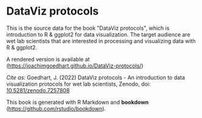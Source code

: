 
# DataViz protocols

This is the source data for the book "DataViz protocols", which is introduction to R & ggplot2 for data visualization. The target audience are wet lab scientists that are interested in processing and visualizing data with R & ggplot2.

A rendered version is available at (https://joachimgoedhart.github.io/DataViz-protocols/)

_Cite as:_ Goedhart, J. (2022) DataViz protocols - An introduction to data visualization protocols for wet lab scientists, Zenodo, doi: [10.5281/zenodo.7257808]([https://doi.org/10.5281/zenodo.6457003](https://doi.org/10.5281/zenodo.7257808))

This book is generated with R Markdown and **bookdown** (https://github.com/rstudio/bookdown).
